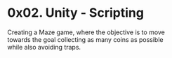 # 0x02. Unity - Scripting

Creating a Maze game, where the objective is to move\
towards the goal collecting as many coins as possible\
while also avoiding traps.
